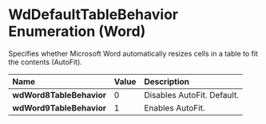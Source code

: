 
# WdDefaultTableBehavior Enumeration (Word)

Specifies whether Microsoft Word automatically resizes cells in a table to fit the contents (AutoFit).



|**Name**|**Value**|**Description**|
|:-----|:-----|:-----|
|**wdWord8TableBehavior**|0|Disables AutoFit. Default.|
|**wdWord9TableBehavior**|1|Enables AutoFit.|
